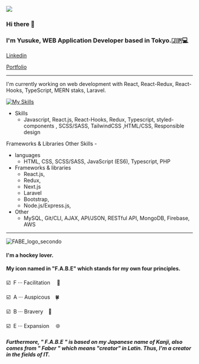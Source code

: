 ![](https://komarev.com/ghpvc/?username=YusukeYoshihiro&color=green)

### Hi there 👋
### I'm Yusuke, WEB Application Developer based in Tokyo.🇯🇵💻
[Linkedin](https://www.linkedin.com/in/yusuke-yoshihiro-ab46491b2/)

[Portfolio](https://yusukeyoshihiro.com/)
***

I'm currently working on web development with React, React-Redux, React-Hooks, TypeScript, MERN staks, Laravel.

 [![My Skills](https://skillicons.dev/icons?i=js,html,css,scss,styledcomponents,tailwindcss,react,redux,vue,typescript,nodejs,express,php,laravel,mysql,mongodb,aws,git,github,bitbucket)](https://skillicons.dev)
  
    
- Skills
  - Javascript, React.js, React-Hooks, Redux, Typescript, styled-components , SCSS/SASS, TailwindCSS ,HTML/CSS, Responsible design
  

Frameworks & Libraries 
Other Skills - 


  - languages
    - HTML, CSS, SCSS/SASS, JavaScript (ES6), Typescript, PHP
  - Frameworks & libraries
    - React.js, 
    - Redux, 
    - Next.js
    - Laravel
    - Bootstrap, 
    - Node.js/Express.js, 
  - Other
    - MySQL, Git/CLI, AJAX, API/JSON, RESTful API, MongoDB, Firebase, AWS
    
***
![FABE_logo_secondo](https://user-images.githubusercontent.com/58486430/112737244-3075a180-8f16-11eb-9e1b-7f6eab1242e8.png)



#### I'm a hockey lover. 
#### My icon named in "F.A.B.E" which stands for  my own four principles.

 :ballot_box_with_check:&nbsp;  F ··· Facilitation 　🤝

 :ballot_box_with_check:&nbsp;  A ··· Auspicous　:four_leaf_clover:

 :ballot_box_with_check:&nbsp;  B ··· Bravery　:lion:

 :ballot_box_with_check:&nbsp;  E ··· Expansion 　:globe_with_meridians:

##### Furthermore, " F.A.B.E " is based on my Japanese name of Kanji, also comes from " Faber " which means "creator" in Latin. Thus, I'm a creator in the fields of IT.

